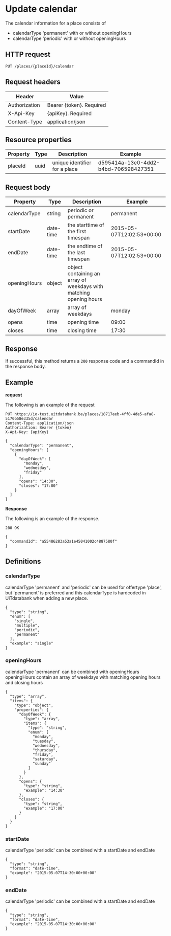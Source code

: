 ---
---

# Update calendar

The calendar information for a place consists of
- calendarType 'permanent' with or without openingHours
- calendarType 'periodic' with or without openingHours


## HTTP request

```
PUT /places/{placeId}/calendar
```

## Request headers

| Header        | Value                     |
| ------------- | ------------------------- |
| Authorization | Bearer {token}. Required  |
| X-Api-Key     | {apiKey}. Required        |
| Content-Type  | application/json          |

## Resource properties

| Property	| Type | Description | Example |
|--|--|--|--|
| placeId	| uuid | unique identifier for a place | d595414a-13e0-4dd2-b4bd-706598427351 |

## Request body

| Property	| Type | Description | Example |
|--|--|--|--|
| calendarType | string | periodic or permanent | permanent |
| startDate | date-time | the starttime of the first timespan | 2015-05-07T12:02:53+00:00 |
| endDate | date-time | the endtime of the last timespan | 2015-05-07T12:02:53+00:00 |
| openingHours | object | object containing an array of weekdays with matching opening hours |  |
| dayOfWeek | array | array of weekdays | monday |
| opens | time | opening time | 09:00 |
| closes | time | closing time | 17:30 |

## Response

If successful, this method returns a `200` response code and a commandId in the response body.

## Example

**request**

The following is an example of the request

```
PUT https://io-test.uitdatabank.be/places/18717eeb-4ff0-4de5-afa8-5170b58e335d/calendar
Content-Type: application/json
Authorization: Bearer {token}
X-Api-Key: {apiKey}

{
  "calendarType": "permanent",
  "openingHours": [
    {
      "dayOfWeek": [
        "monday",
        "wednesday",
        "friday"
      ],
      "opens": "14:30",
      "closes": "17:00"
    }
  ]
}
```

**Response**

The following is an example of the response.

```
200 OK

{
  "commandId": "a55486283a53a1e45041002c4887580f"
}
```

## Definitions

### calendarType

calendarType 'permanent' and 'periodic' can be used for offertype 'place', but 'permanent' is preferred and this calendarType is hardcoded in UiTdatabank when adding a new place.

```
{
  "type": "string",
  "enum": [
    "single",
    "multiple",
    "periodic",
    "permanent"
  ],
  "example": "single"
}
```

### openingHours

calendarType 'permanent' can be combined with openingHours
openingHours contain an array of weekdays with matching opening hours and closing hours

```
{
  "type": "array",
  "items": {
    "type": "object",
    "properties": {
      "dayOfWeek": {
        "type": "array",
        "items": {
          "type": "string",
          "enum": [
            "monday",
            "tuesday",
            "wednesday",
            "thursday",
            "friday",
            "saturday",
            "sunday"
          ]
        }
      },
      "opens": {
        "type": "string",
        "example": "14:30"
      },
      "closes": {
        "type": "string",
        "example": "17:00"
      }
    }
  }
}
```

### startDate

calendarType 'periodic' can be combined with a startDate and endDate

```
{
  "type": "string",
  "format": "date-time",
  "example": "2015-05-07T14:30:00+00:00"
}
```

### endDate

calendarType 'periodic' can be combined with a startDate and endDate


```
{
  "type": "string",
  "format": "date-time",
  "example": "2015-05-07T14:30:00+00:00"
}
```
